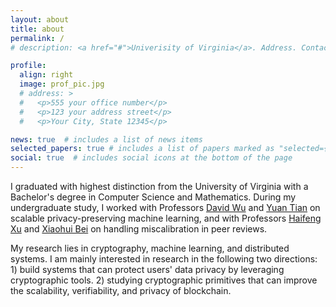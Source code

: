 ```yaml
---
layout: about
title: about
permalink: /
# description: <a href="#">Univerisity of Virginia</a>. Address. Contacts. Moto. Etc.

profile:
  align: right
  image: prof_pic.jpg
  # address: >
  #   <p>555 your office number</p>
  #   <p>123 your address street</p>
  #   <p>Your City, State 12345</p>

news: true  # includes a list of news items
selected_papers: true # includes a list of papers marked as "selected={true}"
social: true  # includes social icons at the bottom of the page
---
```


I graduated with highest distinction from the University of Virginia with a Bachelor's degree in Computer Science and Mathematics. During my undergraduate study, I worked with Professors [David Wu](https://www.cs.virginia.edu/dwu4/) and [Yuan Tian](https://www.ytian.info/) on scalable privacy-preserving machine learning, and with Professors [Haifeng Xu](https://www.haifeng-xu.com/) and [Xiaohui Bei](https://personal.ntu.edu.sg/xhbei/) on handling miscalibration in peer reviews. 

My research lies in cryptography, machine learning, and distributed systems. I am mainly interested in research in the following two directions: 1) build systems that can protect users' data privacy by leveraging cryptographic tools. 2) studying cryptographic primitives that can improve the scalability, verifiability, and privacy of blockchain.  

